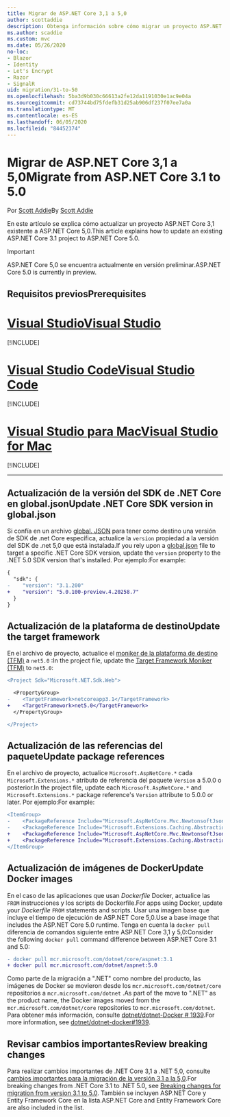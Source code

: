 ```yaml
---
title: Migrar de ASP.NET Core 3,1 a 5,0
author: scottaddie
description: Obtenga información sobre cómo migrar un proyecto ASP.NET Core 3,1 a ASP.NET Core 5,0.
ms.author: scaddie
ms.custom: mvc
ms.date: 05/26/2020
no-loc:
- Blazor
- Identity
- Let's Encrypt
- Razor
- SignalR
uid: migration/31-to-50
ms.openlocfilehash: 5ba3d9b030c66613a2fe12da1191030e1ac9e04a
ms.sourcegitcommit: cd73744bd75fdefb31d25ab906df237f07ee7a0a
ms.translationtype: MT
ms.contentlocale: es-ES
ms.lasthandoff: 06/05/2020
ms.locfileid: "84452374"
---
```

# <a name="migrate-from-aspnet-core-31-to-50"></a><span data-ttu-id="bbbe9-103">Migrar de ASP.NET Core 3,1 a 5,0</span><span class="sxs-lookup"><span data-stu-id="bbbe9-103">Migrate from ASP.NET Core 3.1 to 5.0</span></span>

<span data-ttu-id="bbbe9-104">Por [Scott Addie](https://github.com/scottaddie)</span><span class="sxs-lookup"><span data-stu-id="bbbe9-104">By [Scott Addie](https://github.com/scottaddie)</span></span>

<span data-ttu-id="bbbe9-105">En este artículo se explica cómo actualizar un proyecto ASP.NET Core 3,1 existente a ASP.NET Core 5,0.</span><span class="sxs-lookup"><span data-stu-id="bbbe9-105">This article explains how to update an existing ASP.NET Core 3.1 project to ASP.NET Core 5.0.</span></span>

> [!IMPORTANT]
> <span data-ttu-id="bbbe9-106">ASP.NET Core 5,0 se encuentra actualmente en versión preliminar.</span><span class="sxs-lookup"><span data-stu-id="bbbe9-106">ASP.NET Core 5.0 is currently in preview.</span></span>

## <a name="prerequisites"></a><span data-ttu-id="bbbe9-107">Requisitos previos</span><span class="sxs-lookup"><span data-stu-id="bbbe9-107">Prerequisites</span></span>

# <a name="visual-studio"></a>[<span data-ttu-id="bbbe9-108">Visual Studio</span><span class="sxs-lookup"><span data-stu-id="bbbe9-108">Visual Studio</span></span>](#tab/visual-studio)

[!INCLUDE[](~/includes/net-core-prereqs-vs-5.0.md)]

# <a name="visual-studio-code"></a>[<span data-ttu-id="bbbe9-109">Visual Studio Code</span><span class="sxs-lookup"><span data-stu-id="bbbe9-109">Visual Studio Code</span></span>](#tab/visual-studio-code)

[!INCLUDE[](~/includes/net-core-prereqs-vsc-5.0.md)]

# <a name="visual-studio-for-mac"></a>[<span data-ttu-id="bbbe9-110">Visual Studio para Mac</span><span class="sxs-lookup"><span data-stu-id="bbbe9-110">Visual Studio for Mac</span></span>](#tab/visual-studio-mac)

[!INCLUDE[](~/includes/net-core-prereqs-mac-5.0.md)]

---

## <a name="update-net-core-sdk-version-in-globaljson"></a><span data-ttu-id="bbbe9-111">Actualización de la versión del SDK de .NET Core en global.json</span><span class="sxs-lookup"><span data-stu-id="bbbe9-111">Update .NET Core SDK version in global.json</span></span>

<span data-ttu-id="bbbe9-112">Si confía en un archivo [global. JSON](/dotnet/core/tools/global-json) para tener como destino una versión de SDK de .net Core específica, actualice la `version` propiedad a la versión del SDK de .net 5,0 que está instalada.</span><span class="sxs-lookup"><span data-stu-id="bbbe9-112">If you rely upon a [global.json](/dotnet/core/tools/global-json) file to target a specific .NET Core SDK version, update the `version` property to the .NET 5.0 SDK version that's installed.</span></span> <span data-ttu-id="bbbe9-113">Por ejemplo:</span><span class="sxs-lookup"><span data-stu-id="bbbe9-113">For example:</span></span>

```diff
{
  "sdk": {
-    "version": "3.1.200"
+    "version": "5.0.100-preview.4.20258.7"
  }
}
```

## <a name="update-the-target-framework"></a><span data-ttu-id="bbbe9-114">Actualización de la plataforma de destino</span><span class="sxs-lookup"><span data-stu-id="bbbe9-114">Update the target framework</span></span>

<span data-ttu-id="bbbe9-115">En el archivo de proyecto, actualice el [moniker de la plataforma de destino (TFM)](/dotnet/standard/frameworks) a `net5.0` :</span><span class="sxs-lookup"><span data-stu-id="bbbe9-115">In the project file, update the [Target Framework Moniker (TFM)](/dotnet/standard/frameworks) to `net5.0`:</span></span>

```diff
<Project Sdk="Microsoft.NET.Sdk.Web">

  <PropertyGroup>
-    <TargetFramework>netcoreapp3.1</TargetFramework>
+    <TargetFramework>net5.0</TargetFramework>
  </PropertyGroup>

</Project>
```

## <a name="update-package-references"></a><span data-ttu-id="bbbe9-116">Actualización de las referencias del paquete</span><span class="sxs-lookup"><span data-stu-id="bbbe9-116">Update package references</span></span>

<span data-ttu-id="bbbe9-117">En el archivo de proyecto, actualice `Microsoft.AspNetCore.*` cada `Microsoft.Extensions.*` atributo de referencia del paquete `Version` a 5.0.0 o posterior.</span><span class="sxs-lookup"><span data-stu-id="bbbe9-117">In the project file, update each `Microsoft.AspNetCore.*` and `Microsoft.Extensions.*` package reference's `Version` attribute to 5.0.0 or later.</span></span> <span data-ttu-id="bbbe9-118">Por ejemplo:</span><span class="sxs-lookup"><span data-stu-id="bbbe9-118">For example:</span></span>

```diff
<ItemGroup>
-    <PackageReference Include="Microsoft.AspNetCore.Mvc.NewtonsoftJson" Version="3.1.2" />
-    <PackageReference Include="Microsoft.Extensions.Caching.Abstractions" Version="3.1.2" />
+    <PackageReference Include="Microsoft.AspNetCore.Mvc.NewtonsoftJson" Version="5.0.0-preview.4.20257.10" />
+    <PackageReference Include="Microsoft.Extensions.Caching.Abstractions" Version="5.0.0-preview.4.20251.6" />
</ItemGroup>
```

## <a name="update-docker-images"></a><span data-ttu-id="bbbe9-119">Actualización de imágenes de Docker</span><span class="sxs-lookup"><span data-stu-id="bbbe9-119">Update Docker images</span></span>

<span data-ttu-id="bbbe9-120">En el caso de las aplicaciones que usan *Dockerfile* Docker, actualice las `FROM` instrucciones y los scripts de Dockerfile.</span><span class="sxs-lookup"><span data-stu-id="bbbe9-120">For apps using Docker, update your *Dockerfile* `FROM` statements and scripts.</span></span> <span data-ttu-id="bbbe9-121">Usar una imagen base que incluye el tiempo de ejecución de ASP.NET Core 5,0.</span><span class="sxs-lookup"><span data-stu-id="bbbe9-121">Use a base image that includes the ASP.NET Core 5.0 runtime.</span></span> <span data-ttu-id="bbbe9-122">Tenga en cuenta la `docker pull` diferencia de comandos siguiente entre ASP.NET Core 3,1 y 5,0:</span><span class="sxs-lookup"><span data-stu-id="bbbe9-122">Consider the following `docker pull` command difference between ASP.NET Core 3.1 and 5.0:</span></span>

```diff
- docker pull mcr.microsoft.com/dotnet/core/aspnet:3.1
+ docker pull mcr.microsoft.com/dotnet/aspnet:5.0
```

<span data-ttu-id="bbbe9-123">Como parte de la migración a ".NET" como nombre del producto, las imágenes de Docker se movieron desde los `mcr.microsoft.com/dotnet/core` repositorios a `mcr.microsoft.com/dotnet` .</span><span class="sxs-lookup"><span data-stu-id="bbbe9-123">As part of the move to ".NET" as the product name, the Docker images moved from the `mcr.microsoft.com/dotnet/core` repositories to `mcr.microsoft.com/dotnet`.</span></span> <span data-ttu-id="bbbe9-124">Para obtener más información, consulte [dotnet/dotnet-Docker # 1939](https://github.com/dotnet/dotnet-docker/issues/1939).</span><span class="sxs-lookup"><span data-stu-id="bbbe9-124">For more information, see [dotnet/dotnet-docker#1939](https://github.com/dotnet/dotnet-docker/issues/1939).</span></span>

## <a name="review-breaking-changes"></a><span data-ttu-id="bbbe9-125">Revisar cambios importantes</span><span class="sxs-lookup"><span data-stu-id="bbbe9-125">Review breaking changes</span></span>

<span data-ttu-id="bbbe9-126">Para realizar cambios importantes de .NET Core 3,1 a .NET 5,0, consulte [cambios importantes para la migración de la versión 3,1 a la 5,0](/dotnet/core/compatibility/3.1-5.0).</span><span class="sxs-lookup"><span data-stu-id="bbbe9-126">For breaking changes from .NET Core 3.1 to .NET 5.0, see [Breaking changes for migration from version 3.1 to 5.0](/dotnet/core/compatibility/3.1-5.0).</span></span> <span data-ttu-id="bbbe9-127">También se incluyen ASP.NET Core y Entity Framework Core en la lista.</span><span class="sxs-lookup"><span data-stu-id="bbbe9-127">ASP.NET Core and Entity Framework Core are also included in the list.</span></span>
